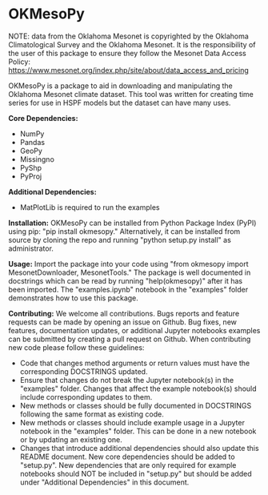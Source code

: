 # OKMesoPy

NOTE: data from the Oklahoma Mesonet is copyrighted by the Oklahoma Climatological Survey and the Oklahoma Mesonet. It is the responsibility of the user of this package to ensure they follow the Mesonet Data Access Policy: https://www.mesonet.org/index.php/site/about/data_access_and_pricing

OKMesoPy is a package to aid in downloading and manipulating the Oklahoma Mesonet climate dataset. This tool was written for creating time series for use in HSPF models but the dataset can have many uses.

**Core Dependencies:**
- NumPy
- Pandas
- GeoPy
- Missingno
- PyShp
- PyProj

**Additional Dependencies:**
- MatPlotLib is required to run the examples

**Installation:** OKMesoPy can be installed from Python Package Index (PyPI) using pip: "pip install okmesopy." Alternatively, it can be installed from source by cloning the repo and running "python setup.py install" as administrator.

**Usage:** Import the package into your code using "from okmesopy import MesonetDownloader, MesonetTools." The package is well documented in docstrings which can be read by running "help(okmesopy)" after it has been imported. The "examples.ipynb" notebook in the "examples" folder demonstrates how to use this package.

**Contributing:** We welcome all contributions. Bugs reports and feature requests can be made by opening an issue on Github. Bug fixes, new features, documentation updates, or additional Jupyter notebooks examples can be submitted by creating a pull request on Github. When contributing new code please follow these guidelines:
- Code that changes method arguments or return values must have the corresponding DOCSTRINGS updated.
- Ensure that changes do not break the Jupyter notebook(s) in the "examples" folder. Changes that affect the example notebook(s) should include corresponding updates to them.
- New methods or classes should be fully documented in DOCSTRINGS following the same format as existing code.
- New methods or classes should include example usage in a Jupyter notebook in the "examples" folder. This can be done in a new notebook or by updating an existing one.
- Changes that introduce additional dependencies should also update this README document. New core dependencies should be added to "setup.py". New dependencies that are only required for example notebooks should NOT be included in "setup.py" but should be added under "Additional Dependencies" in this document.
